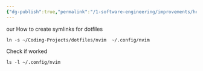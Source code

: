 ```yaml
---
{"dg-publish":true,"permalink":"/1-software-engineering/improvements/how-to-create-symlinks-for-dotfiles/","tags":["type/permanent"],"created":"2023-07-21T06:16:53.390-05:00","updated":"2023-09-20T05:50:19.238-05:00"}
---
```


our How to create symlinks for dotfiles
````shell
ln -s ~/Coding-Projects/dotfiles/nvim  ~/.config/nvim
````

Check if worked
```shell
ls -l ~/.config/nvim
```
